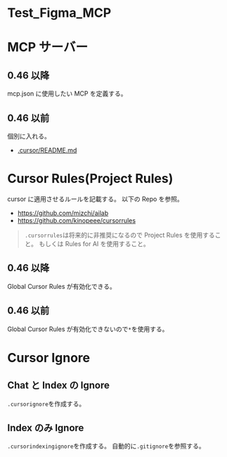 # Test_Figma_MCP

# MCP サーバー

## 0.46 以降

mcp.json に使用したい MCP を定義する。

## 0.46 以前

個別に入れる。

-   [.cursor/README.md](.cursor/README.md)

# Cursor Rules(Project Rules)

cursor に適用させるルールを記載する。
以下の Repo を参照。

-   https://github.com/mizchi/ailab
-   https://github.com/kinopeee/cursorrules

> `.cursorrules`は将来的に非推奨になるので Project Rules を使用すること。
> もしくは Rules for AI を使用すること。

## 0.46 以降

Global Cursor Rules が有効化できる。

## 0.46 以前

Global Cursor Rules が有効化できないので`*`を使用する。

# Cursor Ignore

## Chat と Index の Ignore

`.cursorignore`を作成する。

## Index のみ Ignore

`.cursorindexingignore`を作成する。
自動的に`.gitignore`を参照する。
